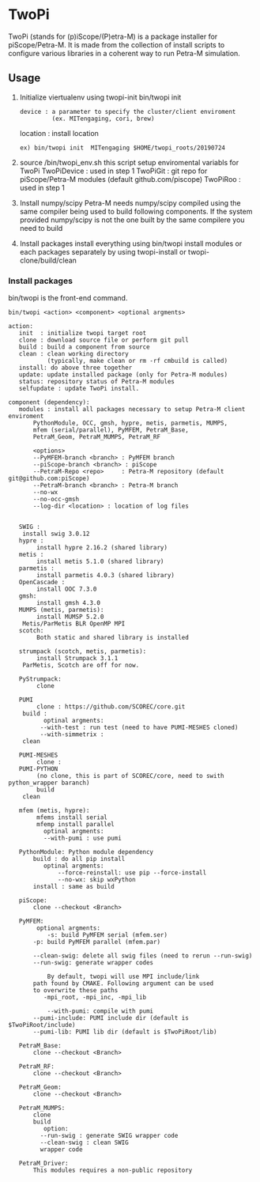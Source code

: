 # TwoPi
TwoPi (stands for (p)iScope/(P)etra-M) is a package installer for piScope/Petra-M.
It is made from the collection of install scripts to configure various libraries
in a coherent way to run Petra-M simulation.

## Usage
  1) Initialize viertualenv using twopi-init
         bin/twopi init <device> <location>

         device : a parameter to specify the cluster/client enviroment
    	          (ex. MITengaging, cori, brew)
	 location : install location
	 
         ex) bin/twopi init  MITengaging $HOME/twopi_roots/20190724
	 
  2) source <location>/bin/twopi_env.sh
       this script setup enviromental variabls for TwoPi
         TwoPiDevice : <device> used in step 1
         TwoPiGit : git repo for piScope/Petra-M modules (default github.com/piscope)
         TwoPiRoo : <location> used in step 1
	 
  3) Install numpy/scipy
       Petra-M needs numpy/scipy compiled using the same compiler being used to
       build following components. If the system provided numpy/scipy is not the
       one built by the same compilere you need to build
       
  4) Install packages 
       install everything using 
           bin/twopi install modules
       or each packages separately by using twopi-install or twopi-clone/build/clean

   
### Install packages

bin/twopi is the front-end command.

```
bin/twopi <action> <component> <optional argments>

action:
   init  : initialize twopi target root
   clone : download source file or perform git pull
   build : build a component from source
   clean : clean working directory
           (typically, make clean or rm -rf cmbuild is called)
   install: do above three together
   update: update installed package (only for Petra-M modules)
   status: repository status of Petra-M modules
   selfupdate : update TwoPi install.
   
component (dependency):
   modules : install all packages necessary to setup Petra-M client enviroment
       PythonModule, OCC, gmsh, hypre, metis, parmetis, MUMPS,
       mfem (serial/parallel), PyMFEM, PetraM_Base,
       PetraM_Geom, PetraM_MUMPS, PetraM_RF

       <options>
       --PyMFEM-branch <branch> : PyMFEM branch 
       --piScope-branch <branch> : piScope 
       --PetraM-Repo <repo>     : Petra-M repository (default git@github.com:piScope)
       --PetraM-branch <branch> : Petra-M branch
       --no-wx 
       --no-occ-gmsh 
       --log-dir <location> : location of log files


   SWIG :
   	install swig 3.0.12
   hypre :
        install hypre 2.16.2 (shared library)
   metis : 
        install metis 5.1.0 (shared library)
   parmetis : 
        install parmetis 4.0.3 (shared library)
   OpenCascade :
        install OOC 7.3.0
   gmsh:
        install gmsh 4.3.0
   MUMPS (metis, parmetis):
        install MUMSP 5.2.0
	Metis/ParMetis BLR OpenMP MPI
   scotch:
        Both static and shared library is installed
	
   strumpack (scotch, metis, parmetis):
        install Strumpack 3.1.1
	ParMetis, Scotch are off for now.

   PyStrumpack:
        clone
	 
   PUMI
        clone : https://github.com/SCOREC/core.git
	build :
          optinal argments:
	     --with-test : run test (need to have PUMI-MESHES cloned)
	     --with-simmetrix : 
	clean
	
   PUMI-MESHES 
        clone : 
   PUMI-PYTHON
        (no clone, this is part of SCOREC/core, need to swith python_wrapper baranch)
        build
	clean
	
   mfem (metis, hypre):
        mfems install serial
        mfemp install parallel
          optinal argments:
	      --with-pumi : use pumi

   PythonModule: Python module dependency
       build : do all pip install
          optinal argments:
              --force-reinstall: use pip --force-install
              --no-wx: skip wxPython
       install : same as build
       
   piScope:
       clone --checkout <Branch>
       
   PyMFEM:
        optional argments:
           -s: build PyMFEM serial (mfem.ser)
	   -p: build PyMFEM parallel (mfem.par)
	   
	   --clean-swig: delete all swig files (need to rerun --run-swig)
	   --run-swig: generate wrapper codes

           By default, twopi will use MPI include/link
	   path found by CMAKE. Following argument can be used
	   to overwrite these paths
	      -mpi_root, -mpi_inc, -mpi_lib

           --with-pumi: compile with pumi
	   --pumi-include: PUMI include dir (default is $TwoPiRoot/include)
	   --pumi-lib: PUMI lib dir (default is $TwoPiRoot/lib)

   PetraM_Base:
       clone --checkout <Branch>
       
   PetraM_RF:
       clone --checkout <Branch>
       
   PetraM_Geom:
       clone --checkout <Branch>

   PetraM_MUMPS:
       clone
       build
          option:
	     --run-swig : generate SWIG wrapper code
	     --clean-swig : clean SWIG
	     wrapper code

   PetraM_Driver:
       This modules requires a non-public repository

```   
